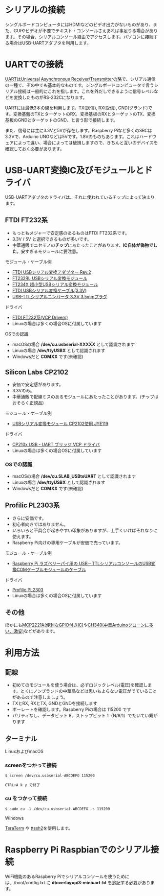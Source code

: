 # シリアルの接続

シングルボードコンピュータにはHDMIなどのビデオ出力がないものがあり、また、GUIやビデオが不要でテキスト・コンソールさえあれば事足りる場合があります。その場合、シリアルコンソール経由でアクセスします。パソコンに接続する場合はUSB-UARTアダプタを利用します。

# UARTでの接続

[UARTはUniversal Asynchronous Receiver/Transmitterの略](https://ja.wikipedia.org/wiki/UART)で、シリアル通信の一種で、その中でも基本的なものです。シングルボードコンピュータで言うシリアル接続は一般的にこれを指します。これを外だしできるように信号レベルなどを変換したものがRS-232Cになります。

UARTには最低3本の線を利用します。TX(送信), RX(受信), GND(グランド)です。変換基盤のTXとターゲットのRX、変換基板のRXとターゲットのTX、変換基板のGNDとターゲットのGND、と言う形で接続します。

また、信号には主に3.3Vと5Vが存在します。Raspberry Piなど多くのSBCは3.3Vで、Arduino UNOなどは5Vです。1.8Vのものもあります。これはハードウェアによって違い、場合によっては破損しますので、きちんと互いのデバイスを確認しておく必要があります。

# USB-UART変換IC及びモジュールとドライバ

USB-UARTアダプタのドライバは、それに使われているチップによって決まります。

## FTDI FT232系

* もっともメジャーで安定感のあるものはFTDI FT232系です。
* 3.3V / 5V と選択できるものが多いです。
* 中華通販でニセモノの**チップ**にあたったことがあります、**IC自体が偽物でした**。安すぎるモジュールに要注意。

モジュール・ケーブル例

* [FTDI USBシリアル変換アダプター Rev.2](https://www.switch-science.com/catalog/2782/)
* [FT232RL USBシリアル変換モジュール](http://akizukidenshi.com/catalog/g/gK-01977/)
* [FT234X 超小型USBシリアル変換モジュール](http://akizukidenshi.com/catalog/g/gM-08461/)
* [FTDI USBシリアル変換ケーブル(3.3V)](http://akizukidenshi.com/catalog/g/gK-12974/)
* [USB-TTLシリアルコンバータ 3.3V 3.5mmプラグ](https://strawberry-linux.com/catalog/items?code=50050)

ドライバ

* [FTDI FT232系(VCP Drivers)](https://www.ftdichip.com/Drivers/VCP.htm)
* Linuxの場合は多くの場合OSに付属しています

OSでの認識

* macOSの場合 **/dev/cu.usbserial-XXXXX** として認識されます
* Linuxの場合 **/dev/ttyUSBX** として認識されます
* Windowsだと **COMXX** です(未確認)

## Silicon Labs CP2102

* 安価で安定感があります。
* 3.3Vのみ。
* 中華通販で配線ミスのあるモジュールにあたったことがあります。(チップはおそらく正規品)

モジュール・ケーブル例

* [USBシリアル変換モジュール CP2102使用 JYE119](http://akizukidenshi.com/catalog/g/gK-12974/)

ドライバ

* [CP210x USB - UART ブリッジ VCP ドライバ](https://jp.silabs.com/products/development-tools/software/usb-to-uart-bridge-vcp-drivers)
* Linuxの場合は多くの場合OSに付属しています

### OSでの認識

* macOSの場合 **/dev/cu.SLAB_USBtoUART** として認識されます
* Linuxの場合 **/dev/ttyUSBX** として認識されます
* Windowsだと **COMXX** です(未確認)

## Profilic PL2303系

* さらに安価です。
* 初心者向きではありません。
* いろいろと不具合が起きやすい印象がありますが、上手くいけばそれなりに使えます。
* Raspberry Pi向けの専用ケーブルが安価で売っています。

モジュール・ケーブル例

* [Raspberry Pi ラズベリーパイ用の USB－TTLシリアルコンソールのUSB変換COMケーブルモジュールのケーブル](https://www.amazon.co.jp/dp/B00K7YYFNM/)

ドライバ

* [Profilic PL2303](http://www.prolific.com.tw/JP/ShowProduct.aspx?p_id=223&pcid=126)
* Linuxの場合は多くの場合OSに付属しています

## その他

ほかにも[MCP2221A(便利なGPIO付きIC)](https://www.microchip.com/wwwproducts/en/MCP2221A)や[CH340(中華Arduinoクローンに多い、激安)](http://www.wch.cn/download/CH341SER_EXE.html)などがあります。

# 利用方法

## 配線

* 初めてのモジュールを使う場合は、必ずロジックレベル(電圧)を確認します。とくにノンブランドの中華品などは思いもよらない電圧がでていることがあるので注意しましょう。
* TXとRX, RXとTX, GNDとGNDを接続します
* ボーレートを確認します。Raspberry Piの場合は 115200 です
* パリティなし、データビット 8、ストップビット 1（N/8/1）でたいてい繋がります

## ターミナル

LinuxおよびmacOS

### screenをつかって接続

	$ screen /dev/cu.usbserial-ABCDEFG 115200

	CTRL+A k y で終了

### cu をつかって接続

	$ sudo cu -l /dev/cu.usbserial-ABCDEFG -s 115200

Windows

[TeraTerm](http://hp.vector.co.jp/authors/VA002416/) や [ttssh2](https://ja.osdn.net/projects/ttssh2/)を使用します。

# Raspberry Pi Raspbianでのシリアル接続

WiFi機能のあるRaspberry Piでシリアルコンソールを使うためには、/boot/config.txt に **dtoverlay=pi3-miniuart-bt** を追記する必要があります。

